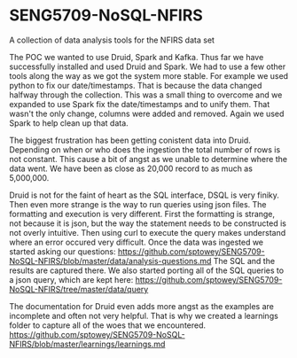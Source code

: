 # SENG5709-NoSQL-NFIRS
A collection of data analysis tools for the NFIRS data set

The POC we wanted to use Druid, Spark and Kafka.  Thus far we have successfully installed and used Druid and Spark. We had to use a few other tools along the way as we got the system more stable.  For example we used python to fix our date/timestamps.  That is because the data changed halfway through the collection.  This was a small thing to overcome and we expanded to use Spark fix the date/timestamps and to unify them. That wasn't the only change, columns were added and removed.  Again we used Spark to help clean up that data.

The biggest frustration has been getting conistent data into Druid.  Depending on when or who does the ingestion the total number of rows is not constant. This cause a bit of angst as we unable to determine where the data went.  We have been as close as 20,000 record to as much as 5,000,000.  

Druid is not for the faint of heart as the SQL interface, DSQL is very finiky. Then even more strange is the way to run queries using json files. The formatting and execution is very different. First the formatting is strange, not because it is json, but the way the statement needs to be constructed is not overly intuitive. Then using curl to execute the query makes understand where an error occured very difficult. 
Once the data was ingested we started asking our questions: https://github.com/sptowey/SENG5709-NoSQL-NFIRS/blob/master/data/analysis-questions.md
The SQL and the results are captured there. We also started porting all of the SQL queries to a json query, which are kept here: https://github.com/sptowey/SENG5709-NoSQL-NFIRS/tree/master/data/query

The documentation for Druid even adds more angst as the examples are incomplete and often not very helpful. That is why we created a learnings folder to capture all of the woes that we encountered. https://github.com/sptowey/SENG5709-NoSQL-NFIRS/blob/master/learnings/learnings.md
